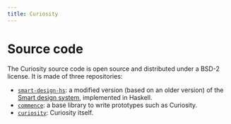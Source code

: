 ```yaml
---
title: Curiosity
---
```


# Source code

The Curiosity source code is open source and distributed under a BSD-2 license.
It is made of three repositories:

- [`smart-design-hs`](https://github.com/hypered/smart-design-hs): a modified
  version (based on an older version) of the [Smart design
  system](https://design.smart.coop/), implemented in Haskell.
- [`commence`](https://github.com/hypered/commence): a base library to write
  prototypes such as Curiosity.
- [`curiosity`](https://github.com/hypered/curiosity): Curiosity itself.
